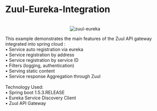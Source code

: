 # Zuul-Eureka-Integration
<br>
<div align="center">
<img src="https://miro.medium.com/max/875/0*VUADDw_M1oTN3eNB.jpg" alt="zuul-eureka"></img>
</div>

This example demonstrates the main features of the Zuul API gateway integrated into spring cloud :<br>
•	Service auto registration via eureka<br>
•	Service registration by address<br>
•	Service registration by service ID<br>
•	Filters (logging, authentication)<br>
•	Serving static content<br>
•	Service response Aggregation through Zuul<br><br>
Technology Used: <br>
•	Spring boot 1.5.3.RELEASE<br>
•	Eureka Service Discovery Client<br>
•	Zuul API Gateway<br><br>
